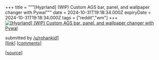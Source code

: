 +++
title = """[Hyprland] (WIP) Custom AGS bar, panel, and wallpaper changer with Pywal"""
date = 2024-10-31T19:18:34.000Z
expiryDate = 2024-10-31T19:18:34.000Z
tags = ["reddit","wm"]
+++
[![[Hyprland] (WIP) Custom AGS bar, panel, and wallpaper changer with Pywal](https://external-preview.redd.it/MWw4NzcxOTg2NXlkMZP4_Zg7YIqZNzvbtM-0NW72ki5jdKm1HMEQNOp3yi9R.png?width=640&crop=smart&auto=webp&s=364f7d8a2ffc28f2b95fe881bd6c2d99c5da5a78 "[Hyprland] (WIP) Custom AGS bar, panel, and wallpaper changer with Pywal")](https://www.reddit.com/r/unixporn/comments/1ggmlrx/hyprland_wip_custom_ags_bar_panel_and_wallpaper/)

submitted by [/u/rohankid1](https://www.reddit.com/user/rohankid1)  
[\[link\]](https://v.redd.it/xok5529865yd1) [\[comments\]](https://www.reddit.com/r/unixporn/comments/1ggmlrx/hyprland_wip_custom_ags_bar_panel_and_wallpaper/)

[[source]](https://www.reddit.com/r/unixporn/comments/1ggmlrx/hyprland_wip_custom_ags_bar_panel_and_wallpaper/)
